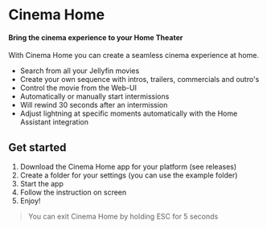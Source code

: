 # Cinema Home
#### Bring the cinema experience to your Home Theater

With Cinema Home you can create a seamless cinema experience at home.

- Search from all your Jellyfin movies
- Create your own sequence with intros, trailers, commercials and outro's
- Control the movie from the Web-UI
- Automatically or manually start intermissions
- Will rewind 30 seconds after an intermission
- Adjust lightning at specific moments automatically with the Home Assistant integration

## Get started
1. Download the Cinema Home app for your platform (see releases)
2. Create a folder for your settings (you can use the example folder)
3. Start the app
4. Follow the instruction on screen
5. Enjoy!

> You can exit Cinema Home by holding ESC for 5 seconds